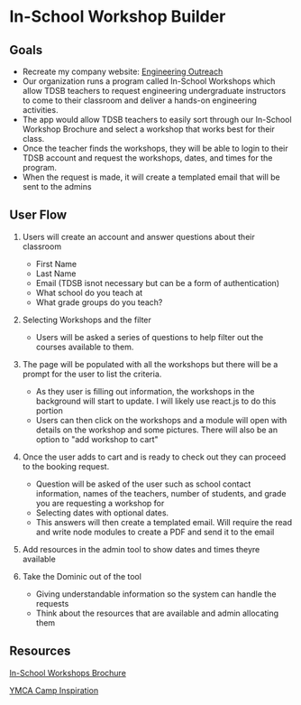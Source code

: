 # In-School Workshop Builder

## Goals
* Recreate my company website: 
[Engineering Outreach](http://outreach.engineering.utoronto.ca/) 
* Our organization runs a program called In-School Workshops which allow TDSB teachers to request engineering undergraduate instructors to come to their classroom and deliver a hands-on engineering activities.
* The app would allow TDSB teachers to easily sort through our In-School Workshop Brochure and select a workshop that works best for their class.
* Once the teacher finds the workshops, they will be able to login to their TDSB account and request the workshops, dates, and times for the program.
* When the request is made, it will create a templated email that will be sent to the admins

## User Flow
1. Users will create an account and answer questions about their classroom
    - First Name
    - Last Name
    - Email (TDSB isnot necessary but can be a form of authentication)
    - What school do you teach at
    - What grade groups do you teach?

2. Selecting Workshops and the filter
    - Users will be asked a series of questions to help filter out the courses available to them.

3. The page will be populated with all the workshops but there will be a prompt for the user to list the criteria. 
    - As they user is filling out information, the workshops in the background will start to update. I will likely use react.js to do this portion
    - Users can then click on the workshops and a module will open with details on the workshop and some pictures. There will also be an option to "add workshop to cart"

4. Once the user adds to cart and is ready to check out they can proceed to the booking request.
    - Question will be asked of the user such as school contact information, names of the teachers, number of students, and grade you are requesting a workshop for
    - Selecting dates with optional dates.
    - This answers will then create a templated email. Will require the read and write node modules to create a PDF and send it to the email

5. Add resources in the admin tool to show dates and times theyre available

6. Take the Dominic out of the tool
    - Giving understandable information so the system can handle the requests
    - Think about the resources that are available and admin allocating them


## Resources


[In-School Workshops Brochure](http://outreach.engineering.utoronto.ca/files/2018/03/ISW-Final-March-25-2018.pdf) 

[YMCA Camp Inspiration](http://daycamp.ymcagta.org/) 




